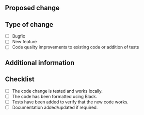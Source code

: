 ## Proposed change
<!-- 
  Describe the big picture of your changes here. If it fixes a bug
  or resolves a feature request, be sure to link to that issue.
-->


## Type of change
<!--
  What type of change does your PR introduces?
-->
- [ ] Bugfix
- [ ] New feature
- [ ] Code quality improvements to existing code or addition of tests

## Additional information
<!--
  Add any other context about your PR here.
-->

## Checklist
<!--
  Put an `x` in the boxes that apply. You can also fill these out after
  creating the PR. If you're unsure about any of them, don't hesitate to ask.
-->
- [ ] The code change is tested and works locally.
- [ ] The code has been formatted using Black.
- [ ] Tests have been added to verify that the new code works.
- [ ] Documentation added/updated if required.
